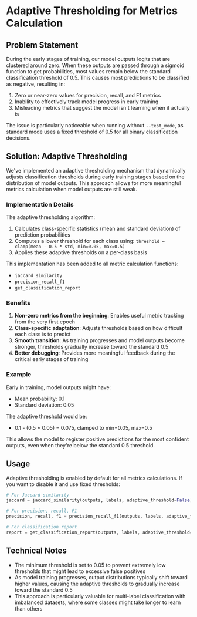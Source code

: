 # Adaptive Thresholding for Metrics Calculation

## Problem Statement

During the early stages of training, our model outputs logits that are clustered around zero. When these outputs are passed through a sigmoid function to get probabilities, most values remain below the standard classification threshold of 0.5. This causes most predictions to be classified as negative, resulting in:

1. Zero or near-zero values for precision, recall, and F1 metrics
2. Inability to effectively track model progress in early training
3. Misleading metrics that suggest the model isn't learning when it actually is

The issue is particularly noticeable when running without `--test_mode`, as standard mode uses a fixed threshold of 0.5 for all binary classification decisions.

## Solution: Adaptive Thresholding

We've implemented an adaptive thresholding mechanism that dynamically adjusts classification thresholds during early training stages based on the distribution of model outputs. This approach allows for more meaningful metrics calculation when model outputs are still weak.

### Implementation Details

The adaptive thresholding algorithm:

1. Calculates class-specific statistics (mean and standard deviation) of prediction probabilities
2. Computes a lower threshold for each class using: `threshold = clamp(mean - 0.5 * std, min=0.05, max=0.5)`
3. Applies these adaptive thresholds on a per-class basis

This implementation has been added to all metric calculation functions:
- `jaccard_similarity`
- `precision_recall_f1`
- `get_classification_report`

### Benefits

1. **Non-zero metrics from the beginning**: Enables useful metric tracking from the very first epoch
2. **Class-specific adaptation**: Adjusts thresholds based on how difficult each class is to predict
3. **Smooth transition**: As training progresses and model outputs become stronger, thresholds gradually increase toward the standard 0.5
4. **Better debugging**: Provides more meaningful feedback during the critical early stages of training

### Example

Early in training, model outputs might have:
- Mean probability: 0.1
- Standard deviation: 0.05

The adaptive threshold would be:
- 0.1 - (0.5 * 0.05) = 0.075, clamped to min=0.05, max=0.5

This allows the model to register positive predictions for the most confident outputs, even when they're below the standard 0.5 threshold.

## Usage

Adaptive thresholding is enabled by default for all metrics calculations. If you want to disable it and use fixed thresholds:

```python
# For Jaccard similarity
jaccard = jaccard_similarity(outputs, labels, adaptive_threshold=False)

# For precision, recall, F1
precision, recall, f1 = precision_recall_f1(outputs, labels, adaptive_threshold=False)

# For classification report
report = get_classification_report(outputs, labels, adaptive_threshold=False)
```

## Technical Notes

- The minimum threshold is set to 0.05 to prevent extremely low thresholds that might lead to excessive false positives
- As model training progresses, output distributions typically shift toward higher values, causing the adaptive thresholds to gradually increase toward the standard 0.5
- This approach is particularly valuable for multi-label classification with imbalanced datasets, where some classes might take longer to learn than others